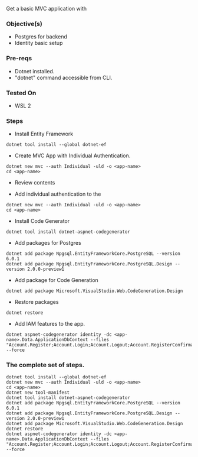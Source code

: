 Get a basic MVC application with 

### Objective(s)
- Postgres for backend
- Identity basic setup


### Pre-reqs
- Dotnet installed.
- "dotnet" command accessible from CLI.

### Tested On
- WSL 2

### Steps
- Install Entity Framework

```
dotnet tool install --global dotnet-ef
```

- Create MVC App with Individual Authentication.

```
dotnet new mvc --auth Individual -uld -o <app-name>
cd <app-name>
```

- Review contents

- Add individual authentication to the 

```
dotnet new mvc --auth Individual -uld -o <app-name>
cd <app-name>
```

- Install Code Generator
```
dotnet tool install dotnet-aspnet-codegenerator
```

- Add packages for Postgres
```
dotnet add package Npgsql.EntityFrameworkCore.PostgreSQL --version 6.0.1
dotnet add package Npgsql.EntityFrameworkCore.PostgreSQL.Design --version 2.0.0-preview1
```

- Add package for Code Generation
```
dotnet add package Microsoft.VisualStudio.Web.CodeGeneration.Design
```

- Restore packages
```
dotnet restore
```

- Add IAM features to the app.

```
dotnet aspnet-codegenerator identity -dc <app-name>.Data.ApplicationDbContext --files "Account.Register;Account.Login;Account.Logout;Account.RegisterConfirmation;Account.Manage.PersonalData" --force
```


### The complete set of steps.

```
dotnet tool install --global dotnet-ef
dotnet new mvc --auth Individual -uld -o <app-name>
cd <app-name>
dotnet new tool-manifest
dotnet tool install dotnet-aspnet-codegenerator
dotnet add package Npgsql.EntityFrameworkCore.PostgreSQL --version 6.0.1
dotnet add package Npgsql.EntityFrameworkCore.PostgreSQL.Design --version 2.0.0-preview1
dotnet add package Microsoft.VisualStudio.Web.CodeGeneration.Design
dotnet restore
dotnet aspnet-codegenerator identity -dc <app-name>.Data.ApplicationDbContext --files "Account.Register;Account.Login;Account.Logout;Account.RegisterConfirmation;Account.Manage.PersonalData" --force
```
